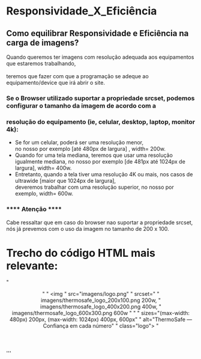 # Responsividade_X_Eficiência

## Como equilibrar Responsividade e Eficiência na carga de imagens?<br>

  Quando queremos ter imagens com resolução adequada aos equipamentos que estaremos trabalhando,<br>   
teremos que fazer com que a programação se adeque ao equipamento/device que irá abrir o site.

###  Se o Browser utilizado suportar a propriedade srcset, podemos configurar o tamanho da imagem de acordo com a <br>
###  resolução do equipamento (ie, celular, desktop, laptop, monitor 4k):

* Se for um celular, poderá ser uma resolução menor,<br>
  no nosso por exemplo [até 480px de largura] , width= 200w.
* Quando for uma tela mediana, teremos que usar uma resolução<br>
  igualmente mediana, no nosso por exemplo [de 481px até 1024px de largura], width= 400w.
* Entretanto, quando a tela tiver uma resolução 4K ou mais, nos casos de ultrawide [maior que 1024px de largura], <br> 
  deveremos trabalhar com uma resolução superior, no nosso por exemplo, width= 600w.

### **** Atenção **** <br>
  Cabe ressaltar que em caso do browser nao suportar a propriedade srcset, <br>
nós já prevemos com o uso da imagem no tamanho de 200 x 100.
  
# Trecho do código HTML mais relevante:
"<header class="header">
"    <!-- Logo responsivo com srcset -->
"    <img 
"      src="imagens/logo.png" 
"      srcset="
"        imagens/thermosafe_logo_200x100.png 200w,
"        imagens/thermosafe_logo_400x200.png 400w,
"        imagens/thermosafe_logo_600x300.png 600w
"      "
"      sizes="(max-width: 480px) 200px, (max-width: 1024px) 400px, 600px"
"      alt="ThermoSafe — Confiança em cada número"
"      class="logo">
"  </header>
'''
